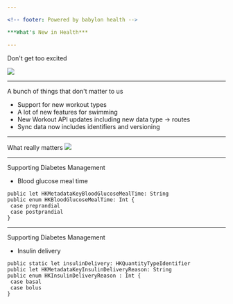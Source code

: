 ```yaml
---

<!-- footer: Powered by babylon health -->

***What's New in Health***

---
```


Don't get too excited

![](https://media.giphy.com/media/26AHLspJScv2J6P0k/giphy.gif)

---

A bunch of things that don't matter to us
- Support for new workout types
- A lot of new features for swimming
- New Workout API updates including new data type -> routes
- Sync data now includes identifiers and versioning

---

What really matters
![](https://media.giphy.com/media/UlT6oxzi1v2g0/giphy.gif)

---

Supporting Diabetes Management

- Blood glucose meal time
```
public let HKMetadataKeyBloodGlucoseMealTime: String
public enum HKBloodGlucoseMealTime: Int {
 case preprandial
 case postprandial
}
```
---

Supporting Diabetes Management

- Insulin delivery

```
public static let insulinDelivery: HKQuantityTypeIdentifier
public let HKMetadataKeyInsulinDeliveryReason: String
public enum HKInsulinDeliveryReason : Int {
 case basal
 case bolus
}
```
